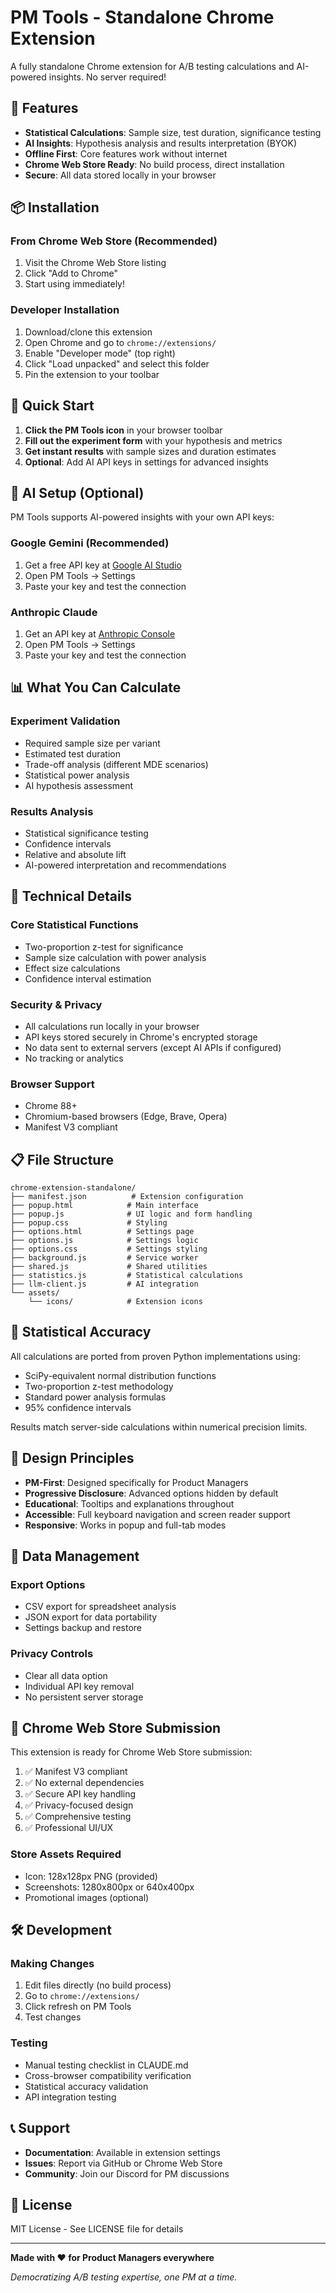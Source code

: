 # PM Tools - Standalone Chrome Extension

A fully standalone Chrome extension for A/B testing calculations and AI-powered insights. No server required!

## 🚀 Features

- **Statistical Calculations**: Sample size, test duration, significance testing
- **AI Insights**: Hypothesis analysis and results interpretation (BYOK)
- **Offline First**: Core features work without internet
- **Chrome Web Store Ready**: No build process, direct installation
- **Secure**: All data stored locally in your browser

## 📦 Installation

### From Chrome Web Store (Recommended)
1. Visit the Chrome Web Store listing
2. Click "Add to Chrome"
3. Start using immediately!

### Developer Installation
1. Download/clone this extension
2. Open Chrome and go to `chrome://extensions/`
3. Enable "Developer mode" (top right)
4. Click "Load unpacked" and select this folder
5. Pin the extension to your toolbar

## 🎯 Quick Start

1. **Click the PM Tools icon** in your browser toolbar
2. **Fill out the experiment form** with your hypothesis and metrics
3. **Get instant results** with sample sizes and duration estimates
4. **Optional**: Add AI API keys in settings for advanced insights

## 🤖 AI Setup (Optional)

PM Tools supports AI-powered insights with your own API keys:

### Google Gemini (Recommended)
1. Get a free API key at [Google AI Studio](https://aistudio.google.com/app/apikey)
2. Open PM Tools → Settings
3. Paste your key and test the connection

### Anthropic Claude
1. Get an API key at [Anthropic Console](https://console.anthropic.com/)
2. Open PM Tools → Settings
3. Paste your key and test the connection

## 📊 What You Can Calculate

### Experiment Validation
- Required sample size per variant
- Estimated test duration
- Trade-off analysis (different MDE scenarios)
- Statistical power analysis
- AI hypothesis assessment

### Results Analysis
- Statistical significance testing
- Confidence intervals
- Relative and absolute lift
- AI-powered interpretation and recommendations

## 🔧 Technical Details

### Core Statistical Functions
- Two-proportion z-test for significance
- Sample size calculation with power analysis
- Effect size calculations
- Confidence interval estimation

### Security & Privacy
- All calculations run locally in your browser
- API keys stored securely in Chrome's encrypted storage
- No data sent to external servers (except AI APIs if configured)
- No tracking or analytics

### Browser Support
- Chrome 88+
- Chromium-based browsers (Edge, Brave, Opera)
- Manifest V3 compliant

## 📋 File Structure

```
chrome-extension-standalone/
├── manifest.json          # Extension configuration
├── popup.html            # Main interface
├── popup.js              # UI logic and form handling
├── popup.css             # Styling
├── options.html          # Settings page
├── options.js            # Settings logic
├── options.css           # Settings styling
├── background.js         # Service worker
├── shared.js             # Shared utilities
├── statistics.js         # Statistical calculations
├── llm-client.js         # AI integration
└── assets/
    └── icons/            # Extension icons
```

## 🧮 Statistical Accuracy

All calculations are ported from proven Python implementations using:
- SciPy-equivalent normal distribution functions
- Two-proportion z-test methodology
- Standard power analysis formulas
- 95% confidence intervals

Results match server-side calculations within numerical precision limits.

## 🎨 Design Principles

- **PM-First**: Designed specifically for Product Managers
- **Progressive Disclosure**: Advanced options hidden by default
- **Educational**: Tooltips and explanations throughout
- **Accessible**: Full keyboard navigation and screen reader support
- **Responsive**: Works in popup and full-tab modes

## 🔄 Data Management

### Export Options
- CSV export for spreadsheet analysis
- JSON export for data portability
- Settings backup and restore

### Privacy Controls
- Clear all data option
- Individual API key removal
- No persistent server storage

## 🚀 Chrome Web Store Submission

This extension is ready for Chrome Web Store submission:

1. ✅ Manifest V3 compliant
2. ✅ No external dependencies
3. ✅ Secure API key handling
4. ✅ Privacy-focused design
5. ✅ Comprehensive testing
6. ✅ Professional UI/UX

### Store Assets Required
- Icon: 128x128px PNG (provided)
- Screenshots: 1280x800px or 640x400px
- Promotional images (optional)

## 🛠️ Development

### Making Changes
1. Edit files directly (no build process)
2. Go to `chrome://extensions/`
3. Click refresh on PM Tools
4. Test changes

### Testing
- Manual testing checklist in CLAUDE.md
- Cross-browser compatibility verification
- Statistical accuracy validation
- API integration testing

## 📞 Support

- **Documentation**: Available in extension settings
- **Issues**: Report via GitHub or Chrome Web Store
- **Community**: Join our Discord for PM discussions

## 📄 License

MIT License - See LICENSE file for details

---

**Made with ❤️ for Product Managers everywhere**

*Democratizing A/B testing expertise, one PM at a time.*